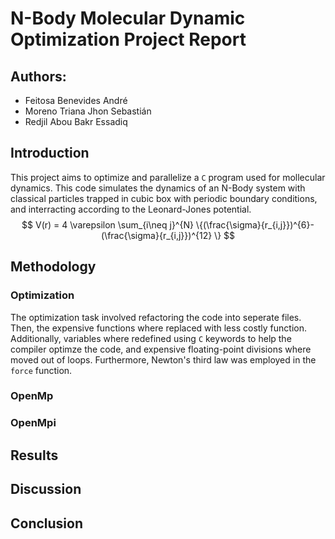 # N-Body Molecular Dynamic Optimization Project Report 
## Authors: 
- Feitosa Benevides André
- Moreno Triana Jhon Sebastián
- Redjil Abou Bakr Essadiq

##  Introduction 

This project aims to optimize and parallelize a `C` program used for mollecular dynamics. This code simulates the dynamics of an N-Body system with classical particles trapped in cubic box with periodic boundary conditions, and interracting according to the Leonard-Jones potential. 
$$
V(r) = 4 \varepsilon  \sum_{i\neq j}^{N} \{(\frac{\sigma}{r_{i,j}})^{6}-(\frac{\sigma}{r_{i,j}})^{12} \}
$$
## Methodology
### Optimization 
The optimization task involved refactoring the code into seperate files. Then, the expensive functions where replaced with less costly function. Additionally, variables where redefined using `C` keywords to help the compiler optimze the code, and expensive floating-point divisions where moved out of loops. Furthermore, Newton's third law was employed in the `force` function.    
### OpenMp 

### OpenMpi 

## Results

## Discussion 

## Conclusion 